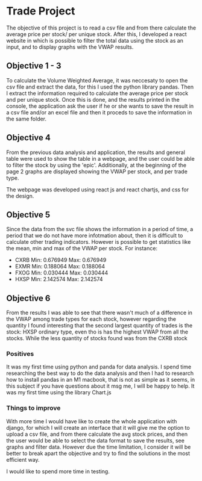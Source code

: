 # Trade Project

The objective of this project is to read a csv file and from there calculate the average price per stock/ per unique stock. After this, I developed a react website in which is possible to filter the total data using the stock as an input, and to display graphs with the VWAP results.

## Objective 1 - 3
To calculate the Volume Weighted Average, it was neccesaty to open the csv file and extract the data, for this I used the python library pandas. Then I extract the information required to calculate the average price per stock and per unique stock. Once this is done, and the results printed in the console, the application ask the user if he or she wants to save the result in a csv file and/or an excel file and then it proceds to save the information in the same folder.

## Objective 4
From the previous data analysis and application, the results and general table were used to show the table in a webpage, and the user could be able to filter the stock by using the 'epic'. Additionally, at the beginning of the page 2 graphs are displayed showing the VWAP per stock, and per trade type.

The webpage was developed using react js and react chartjs, and css for the design.

## Objective 5
Since the data from the svc file shows the information in a period of time, a period that we do not have more infotmation about, then it is difficult to calculate other trading indicators. However is possible to get statistics like the mean, min and max of the VWAP per stock. For instance:

- CXRB  Min: 0.676949 Max: 0.676949
- EXMR  Min: 0.188064 Max: 0.188064
- FXOG  Min: 0.030444 Max: 0.030444
- HXSP  Min: 2.142574 Max: 2.142574

## Objective 6
From the results I was able to see that there wasn't much of a difference in the VWAP among trade types for each stock, however regarding the quantity I found interesting that the second largest quantity of trades is the stock: HXSP ordinary type, even tho is has the highest VWAP from all the stocks. While the less quantity of stocks found was from the CXRB stock

### Positives
It was my first time using python and panda for data analysis. I spend time researching the best way to do the data analysis and then I had to research how to install pandas in an M1 macbook, that is not as simple as it seems, in this subject if you have questions about it msg me, I will be happy to help.
It was my first time using the library Chart.js 

### Things to improve
With more time I would have like to create the whole application with django, for which I will create an interface that it will give me the option to upload a csv file, and from there calculate the avg stock prices, and then the user would be able to select the data format to save the results, see graphs and filter data. However due the time limitation, I consider it will be better to break apart the objective and try to find the solutions in the most efficient way.

I would like to spend more time in testing.
